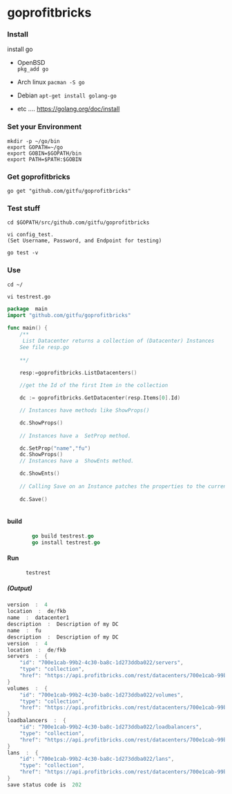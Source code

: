 # goprofitbricks

### Install 

install go 
* OpenBSD  
``` pkg_add go ```

*  Arch linux 
    ```pacman -S go```
    
* Debian 
     ``` apt-get install golang-go ```
* etc ....
      https://golang.org/doc/install

### Set your Environment

```
mkdir -p ~/go/bin
export GOPATH=~/go
export GOBIN=$GOPATH/bin
export PATH=$PATH:$GOBIN
```
### Get goprofitbricks
```
go get "github.com/gitfu/goprofitbricks"
```
###  Test stuff
```
cd $GOPATH/src/github.com/gitfu/goprofitbricks
```
```
vi config_test.
(Set Username, Password, and Endpoint for testing)
```
```
go test -v 
```


### Use
```
cd ~/
```

```
vi testrest.go
```

```go
package  main
import "github.com/gitfu/goprofitbricks"
	
func main() {
	/**
	 List Datacenter returns a collection of (Datacenter) Instances
	See file resp.go
	
	**/
	
	resp:=goprofitbricks.ListDatacenters()

	//get the Id of the first Item in the collection

	dc := goprofitbricks.GetDatacenter(resp.Items[0].Id)

	// Instances have methods like ShowProps()	

	dc.ShowProps()
	
	// Instances have a  SetProp method.

	dc.SetProp("name","fu")
	dc.ShowProps()
	// Instances have a  ShowEnts method.

	dc.ShowEnts()
	
	// Calling Save on an Instance patches the properties to the current values. 
	
	dc.Save()
	
```
#### build 
```go 
	    go build testrest.go
	    go install testrest.go
```
#### Run
```go 
	  testrest
 ```
 ##### (Output)
```go	  
version  :  4
location  :  de/fkb
name  :  datacenter1
description  :  Description of my DC
name  :  fu
description  :  Description of my DC
version  :  4
location  :  de/fkb
servers  :  {
    "id": "700e1cab-99b2-4c30-ba8c-1d273ddba022/servers",
    "type": "collection",
    "href": "https://api.profitbricks.com/rest/datacenters/700e1cab-99b2-4c30-ba8c-1d273ddba022/servers"
}
volumes  :  {
    "id": "700e1cab-99b2-4c30-ba8c-1d273ddba022/volumes",
    "type": "collection",
    "href": "https://api.profitbricks.com/rest/datacenters/700e1cab-99b2-4c30-ba8c-1d273ddba022/volumes"
}
loadbalancers  :  {
    "id": "700e1cab-99b2-4c30-ba8c-1d273ddba022/loadbalancers",
    "type": "collection",
    "href": "https://api.profitbricks.com/rest/datacenters/700e1cab-99b2-4c30-ba8c-1d273ddba022/loadbalancers"
}
lans  :  {
    "id": "700e1cab-99b2-4c30-ba8c-1d273ddba022/lans",
    "type": "collection",
    "href": "https://api.profitbricks.com/rest/datacenters/700e1cab-99b2-4c30-ba8c-1d273ddba022/lans"
}
save status code is  202
```
  
	
	
